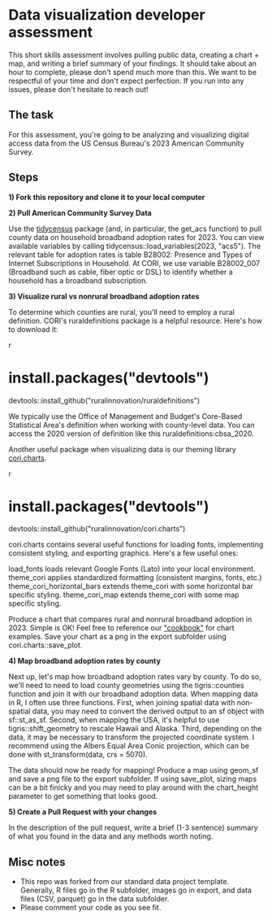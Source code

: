 # Data visualization developer assessment

This short skills assessment involves pulling public data, creating a chart + map, and writing a brief summary of your findings. It should take about an hour to complete, please don't spend much more than this. We want to be respectful of your time and don't expect perfection. If you run into any issues, please don't hesitate to reach out!

## The task

For this assessment, you're going to be analyzing and visualizing digital access data from the US Census Bureau's 2023 American Community Survey. 

## Steps

**1) Fork this repository and clone it to your local computer**

**2) Pull American Community Survey Data**

Use the [tidycensus](https://walker-data.com/tidycensus/articles/basic-usage.html) package (and, in particular, the get_acs function) to pull county data on household broadband adoption rates for 2023. You can view available variables by calling tidycensus::load_variables(2023, "acs5"). The relevant table for adoption rates is table B28002: Presence and Types of Internet Subscriptions in Household. At CORI, we use variable B28002_007 (Broadband such as cable, fiber optic or DSL) to identify whether a household has a broadband subscription.

**3) Visualize rural vs nonrural broadband adoption rates**

To determine which counties are rural, you'll need to employ a rural definition. CORI's ruraldefinitions package is a helpful resource. Here's how to download it: 

r
# install.packages("devtools")
devtools::install_github("ruralinnovation/ruraldefinitions")


We typically use the Office of Management and Budget's Core-Based Statistical Area's definition when working with county-level data. You can access the 2020 version of definition like this ruraldefinitions:cbsa_2020.

Another useful package when visualizing data is our theming library [cori.charts](https://github.com/ruralinnovation/cori.charts/). 

r
# install.packages("devtools")
devtools::install_github("ruralinnovation/cori.charts")


cori.charts contains several useful functions for loading fonts, implementing consistent styling, and exporting graphics. Here's a few useful ones:

load_fonts loads relevant Google Fonts (Lato) into your local environment.
theme_cori applies standardized formatting (consistent margins, fonts, etc.)
theme_cori_horizontal_bars extends theme_cori with some horizontal bar specific styling.
theme_cori_map extends theme_cori with some map specific styling.

Produce a chart that compares rural and nonrural broadband adoption in 2023. Simple is OK! Feel free to reference our ["cookbook"](https://ruralinnovation.github.io/cori.charts/articles/cookbook.html) for chart examples. Save your chart as a png in the export subfolder using cori.charts::save_plot.

**4) Map broadband adoption rates by county**

Next up, let's map how broadband adoption rates vary by county. To do so, we'll need to need to load county geometries using the tigris::counties function and join it with our broadband adoption data. When mapping data in R, I often use three functions. First, when joining spatial data with non-spatial data, you may need to convert the derived output to an sf object with sf::st_as_sf. Second, when mapping the USA, it's helpful to use tigris::shift_geometry to rescale Hawaii and Alaska. Third, depending on the data, it may be necessary to transform the projected coordinate system. I recommend using the Albers Equal Area Conic projection, which can be done with st_transform(data, crs = 5070). 

The data should now be ready for mapping! Produce a map using geom_sf and save a png file to the export subfolder. If using save_plot, sizing maps can be a bit finicky and you may need to play around with the chart_height parameter to get something that looks good.


**5) Create a Pull Request with your changes**

In the description of the pull request, write a brief (1-3 sentence) summary of what you found in the data and any methods worth noting.


## Misc notes

- This repo was forked from our standard data project template. Generally, R files go in the R subfolder, images go in export, and data files (CSV, parquet) go in the data subfolder.
- Please comment your code as you see fit.
